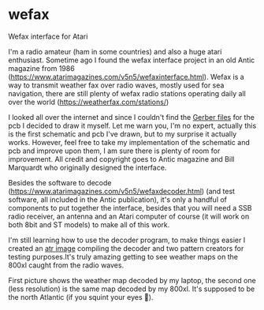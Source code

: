 # wefax
Wefax interface for Atari

I'm a radio amateur (ham in some countries) and also a huge atari enthusiast. Sometime ago I found the wefax interface project in an old Antic magazine from 1986 (https://www.atarimagazines.com/v5n5/wefaxinterface.html). Wefax is a way to transmit weather fax over radio waves, mostly used for sea navigation, there are still plenty of wefax radio stations operating daily all over the world (https://weatherfax.com/stations/)

I looked all over the internet and since I couldn't find the <a href="https://github.com/fcordov/wefax/blob/main/Gerber_wefax-interface_PCB_wefax-interface_2024-03-15b.zip">Gerber files</a> for the pcb I decided to draw it myself. Let me warn you, I'm no expert, actually this is the first schematic and pcb I've drawn, but to my surprise it actually works. However, feel free to take my implementation of the schematic and pcb and improve upon them, I am sure there is plenty of room for improvement. All credit and copyright goes to Antic magazine and Bill Marquardt who originally designed the interface.

Besides the software to decode (https://www.atarimagazines.com/v5n5/wefaxdecoder.html) (and test software, all included in the Antic publication), it's only a handful of components to put together the interface, besides that you will need a SSB radio receiver, an antenna and an Atari computer of course (it will work on both 8bit and ST models) to make all of this work.

I'm still learning how to use the decoder program, to make things easier I created an <a href="https://github.com/fcordov/wefax/blob/main/wefax_comp.atr">atr image</a>  compiling the decoder and two pattern creators for testing purposes.It's truly  amazing getting to see weather maps on the 800xl caught from the radio waves.

First picture shows the weather map decoded by my laptop, the second one (less resolution) is the same map decoded by my 800xl. It's supposed to be the north Atlantic (if you squint your eyes 🙂).
